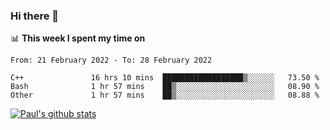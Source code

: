 ### Hi there 👋

📊 **This week I spent my time on**
<!--START_SECTION:waka-->

```text
From: 21 February 2022 - To: 28 February 2022

C++               16 hrs 10 mins  ██████████████████▒░░░░░░   73.50 %
Bash              1 hr 57 mins    ██▒░░░░░░░░░░░░░░░░░░░░░░   08.90 %
Other             1 hr 57 mins    ██▒░░░░░░░░░░░░░░░░░░░░░░   08.88 %
```

<!--END_SECTION:waka-->


[![Paul's github stats](https://github-readme-stats.vercel.app/api?username=mickeyouyou&theme=dracula&show_icons=true)](https://github.com/anuraghazra/github-readme-stats)
